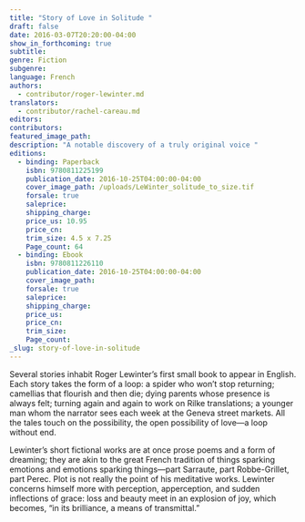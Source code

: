 ```yaml
---
title: "Story of Love in Solitude "
draft: false
date: 2016-03-07T20:20:00-04:00
show_in_forthcoming: true
subtitle:
genre: Fiction
subgenre:
language: French
authors:
  - contributor/roger-lewinter.md
translators:
  - contributor/rachel-careau.md
editors:
contributors:
featured_image_path:
description: "A notable discovery of a truly original voice "
editions:
  - binding: Paperback
    isbn: 9780811225199
    publication_date: 2016-10-25T04:00:00-04:00
    cover_image_path: /uploads/LeWinter_solitude_to_size.tif
    forsale: true
    saleprice:
    shipping_charge:
    price_us: 10.95
    price_cn:
    trim_size: 4.5 x 7.25
    Page_count: 64
  - binding: Ebook
    isbn: 9780811226110
    publication_date: 2016-10-25T04:00:00-04:00
    cover_image_path:
    forsale: true
    saleprice:
    shipping_charge:
    price_us:
    price_cn:
    trim_size:
    Page_count:
_slug: story-of-love-in-solitude
---
```


Several stories inhabit Roger Lewinter’s first small book to appear in English. Each story takes the form of a loop: a spider who won’t stop returning; camellias that flourish and then die; dying parents whose presence is always felt; turning again and again to work on Rilke translations; a younger man whom the narrator sees each week at the Geneva street markets. All the tales touch on the possibility, the open possibility of love—a loop without end.

Lewinter’s short fictional works are at once prose poems and a form of dreaming; they are akin to the great French tradition of things sparking emotions and emotions sparking things—part Sarraute, part Robbe-Grillet, part Perec. Plot is not really the point of his meditative works. Lewinter concerns himself more with perception, apperception, and sudden inflections of grace: loss and beauty meet in an explosion of joy, which becomes, “in its brilliance, a means of transmittal.”

